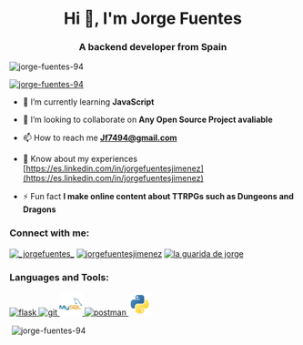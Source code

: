 <h1 align="center">Hi 👋, I'm Jorge Fuentes</h1>
<h3 align="center">A backend developer from Spain</h3>

<p align="left"> <img src="https://komarev.com/ghpvc/?username=jorge-fuentes-94&label=Profile%20views&color=0e75b6&style=flat" alt="jorge-fuentes-94" /> </p>

<p align="left"> <a href="https://github.com/ryo-ma/github-profile-trophy"><img src="https://github-profile-trophy.vercel.app/?username=jorge-fuentes-94" alt="jorge-fuentes-94" /></a> </p>

- 🌱 I’m currently learning **JavaScript**

- 👯 I’m looking to collaborate on **Any Open Source Project avaliable**

- 📫 How to reach me **Jf7494@gmail.com**

- 📄 Know about my experiences [https://es.linkedin.com/in/jorgefuentesjimenez](https://es.linkedin.com/in/jorgefuentesjimenez)

- ⚡ Fun fact **I make online content about TTRPGs such as Dungeons and Dragons**

<h3 align="left">Connect with me:</h3>
<p align="left">
<a href="https://twitter.com/_jorgefuentes_" target="blank"><img align="center" src="https://raw.githubusercontent.com/rahuldkjain/github-profile-readme-generator/master/src/images/icons/Social/twitter.svg" alt="_jorgefuentes_" height="30" width="40" /></a>
<a href="https://linkedin.com/in/jorgefuentesjimenez" target="blank"><img align="center" src="https://raw.githubusercontent.com/rahuldkjain/github-profile-readme-generator/master/src/images/icons/Social/linked-in-alt.svg" alt="jorgefuentesjimenez" height="30" width="40" /></a>
<a href="https://www.youtube.com/c/la guarida de jorge" target="blank"><img align="center" src="https://raw.githubusercontent.com/rahuldkjain/github-profile-readme-generator/master/src/images/icons/Social/youtube.svg" alt="la guarida de jorge" height="30" width="40" /></a>
</p>

<h3 align="left">Languages and Tools:</h3>
<p align="left"> <a href="https://flask.palletsprojects.com/" target="_blank" rel="noreferrer"> <img src="https://www.vectorlogo.zone/logos/pocoo_flask/pocoo_flask-icon.svg" alt="flask" width="40" height="40"/> </a> <a href="https://git-scm.com/" target="_blank" rel="noreferrer"> <img src="https://www.vectorlogo.zone/logos/git-scm/git-scm-icon.svg" alt="git" width="40" height="40"/> </a> <a href="https://www.mysql.com/" target="_blank" rel="noreferrer"> <img src="https://raw.githubusercontent.com/devicons/devicon/master/icons/mysql/mysql-original-wordmark.svg" alt="mysql" width="40" height="40"/> </a> <a href="https://postman.com" target="_blank" rel="noreferrer"> <img src="https://www.vectorlogo.zone/logos/getpostman/getpostman-icon.svg" alt="postman" width="40" height="40"/> </a> <a href="https://www.python.org" target="_blank" rel="noreferrer"> <img src="https://raw.githubusercontent.com/devicons/devicon/master/icons/python/python-original.svg" alt="python" width="40" height="40"/> </a> </p>

<p>&nbsp;<img align="center" src="https://github-readme-stats.vercel.app/api?username=jorge-fuentes-94&show_icons=true&locale=en" alt="jorge-fuentes-94" /></p>


<!--
**jorge-fuentes-94/Jorge-fuentes-94** is a ✨ _special_ ✨ repository because its `README.md` (this file) appears on your GitHub profile.

Here are some ideas to get you started:

- 🔭 I’m currently working on ...
- 🌱 I’m currently learning ...
- 👯 I’m looking to collaborate on ...
- 🤔 I’m looking for help with ...
- 💬 Ask me about ...
- 📫 How to reach me: ...
- 😄 Pronouns: ...
- ⚡ Fun fact: ...
-->
